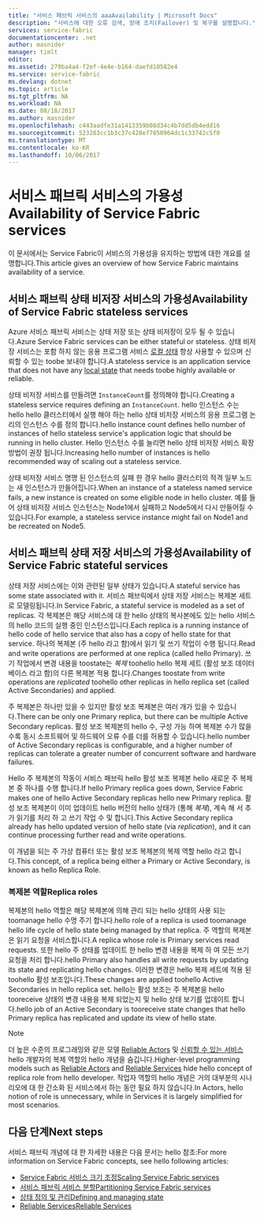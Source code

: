 ```yaml
---
title: "서비스 패브릭 서비스의 aaaAvailability | Microsoft Docs"
description: "서비스에 대한 오류 검색, 장애 조치(Failover) 및 복구를 설명합니다."
services: service-fabric
documentationcenter: .net
author: masnider
manager: timlt
editor: 
ms.assetid: 279ba4a4-f2ef-4e4e-b164-daefd10582e4
ms.service: service-fabric
ms.devlang: dotnet
ms.topic: article
ms.tgt_pltfrm: NA
ms.workload: NA
ms.date: 08/18/2017
ms.author: masnider
ms.openlocfilehash: c443aadfe31a1413359b08d34c4b7dd5db4edd16
ms.sourcegitcommit: 523283cc1b3c37c428e77850964dc1c33742c5f0
ms.translationtype: MT
ms.contentlocale: ko-KR
ms.lasthandoff: 10/06/2017
---
```

# <a name="availability-of-service-fabric-services"></a><span data-ttu-id="895e3-103">서비스 패브릭 서비스의 가용성</span><span class="sxs-lookup"><span data-stu-id="895e3-103">Availability of Service Fabric services</span></span>
<span data-ttu-id="895e3-104">이 문서에서는 Service Fabric이 서비스의 가용성을 유지하는 방법에 대한 개요를 설명합니다.</span><span class="sxs-lookup"><span data-stu-id="895e3-104">This article gives an overview of how Service Fabric maintains availability of a service.</span></span>

## <a name="availability-of-service-fabric-stateless-services"></a><span data-ttu-id="895e3-105">서비스 패브릭 상태 비저장 서비스의 가용성</span><span class="sxs-lookup"><span data-stu-id="895e3-105">Availability of Service Fabric stateless services</span></span>
<span data-ttu-id="895e3-106">Azure 서비스 패브릭 서비스는 상태 저장 또는 상태 비저장이 모두 될 수 있습니다.</span><span class="sxs-lookup"><span data-stu-id="895e3-106">Azure Service Fabric services can be either stateful or stateless.</span></span> <span data-ttu-id="895e3-107">상태 비저장 서비스는 포함 하지 않는 응용 프로그램 서비스 [로컬 상태](service-fabric-concepts-state.md) 항상 사용할 수 있으며 신뢰할 수 있는 toobe 보내야 합니다.</span><span class="sxs-lookup"><span data-stu-id="895e3-107">A stateless service is an application service that does not have any [local state](service-fabric-concepts-state.md) that needs toobe highly available or reliable.</span></span>

<span data-ttu-id="895e3-108">상태 비저장 서비스를 만들려면 `InstanceCount`를 정의해야 합니다.</span><span class="sxs-lookup"><span data-stu-id="895e3-108">Creating a stateless service requires defining an `InstanceCount`.</span></span> <span data-ttu-id="895e3-109">hello 인스턴스 수는 hello hello 클러스터에서 실행 해야 하는 hello 상태 비저장 서비스의 응용 프로그램 논리의 인스턴스 수를 정의 합니다.</span><span class="sxs-lookup"><span data-stu-id="895e3-109">hello instance count defines hello number of instances of hello stateless service's application logic that should be running in hello cluster.</span></span> <span data-ttu-id="895e3-110">Hello 인스턴스 수를 늘리면 hello 상태 비저장 서비스 확장 방법이 권장 됩니다.</span><span class="sxs-lookup"><span data-stu-id="895e3-110">Increasing hello number of instances is hello recommended way of scaling out a stateless service.</span></span>

<span data-ttu-id="895e3-111">상태 비저장 서비스 명명 된 인스턴스의 실패 한 경우 hello 클러스터의 적격 일부 노드는 새 인스턴스가 만들어집니다.</span><span class="sxs-lookup"><span data-stu-id="895e3-111">When an instance of a stateless named service fails, a new instance is created on some eligible node in hello cluster.</span></span> <span data-ttu-id="895e3-112">예를 들어 상태 비저장 서비스 인스턴스는 Node1에서 실패하고 Node5에서 다시 만들어질 수 있습니다.</span><span class="sxs-lookup"><span data-stu-id="895e3-112">For example, a stateless service instance might fail on Node1 and be recreated on Node5.</span></span>

## <a name="availability-of-service-fabric-stateful-services"></a><span data-ttu-id="895e3-113">서비스 패브릭 상태 저장 서비스의 가용성</span><span class="sxs-lookup"><span data-stu-id="895e3-113">Availability of Service Fabric stateful services</span></span>
<span data-ttu-id="895e3-114">상태 저장 서비스에는 이와 관련된 일부 상태가 있습니다.</span><span class="sxs-lookup"><span data-stu-id="895e3-114">A stateful service has some state associated with it.</span></span> <span data-ttu-id="895e3-115">서비스 패브릭에서 상태 저장 서비스는 복제본 세트로 모델링됩니다.</span><span class="sxs-lookup"><span data-stu-id="895e3-115">In Service Fabric, a stateful service is modeled as a set of replicas.</span></span> <span data-ttu-id="895e3-116">각 복제본은 해당 서비스에 대 한 hello 상태의 복사본에도 있는 hello 서비스의 hello 코드의 실행 중인 인스턴스입니다.</span><span class="sxs-lookup"><span data-stu-id="895e3-116">Each replica is a running instance of hello code of hello service that also has a copy of hello state for that service.</span></span> <span data-ttu-id="895e3-117">하나의 복제본 (주 hello 라고 함)에서 읽기 및 쓰기 작업이 수행 됩니다.</span><span class="sxs-lookup"><span data-stu-id="895e3-117">Read and write operations are performed at one replica (called hello Primary).</span></span> <span data-ttu-id="895e3-118">쓰기 작업에서 변경 내용을 toostate는 *복제* toohello hello 복제 세트 (활성 보조 데이터베이스 라고 함)의 다른 복제본 적용 합니다.</span><span class="sxs-lookup"><span data-stu-id="895e3-118">Changes toostate from write operations are *replicated* toohello other replicas in hello replica set (called Active Secondaries) and applied.</span></span> 

<span data-ttu-id="895e3-119">주 복제본은 하나만 있을 수 있지만 활성 보조 복제본은 여러 개가 있을 수 있습니다.</span><span class="sxs-lookup"><span data-stu-id="895e3-119">There can be only one Primary replica, but there can be multiple Active Secondary replicas.</span></span> <span data-ttu-id="895e3-120">활성 보조 복제본의 hello 수, 구성 가능 하며 복제본 수가 많을 수록 동시 소프트웨어 및 하드웨어 오류 수를 더를 허용할 수 있습니다.</span><span class="sxs-lookup"><span data-stu-id="895e3-120">hello number of Active Secondary replicas is configurable, and a higher number of replicas can tolerate a greater number of concurrent software and hardware failures.</span></span>

<span data-ttu-id="895e3-121">Hello 주 복제본의 작동이 서비스 패브릭 hello 활성 보조 복제본 hello 새로운 주 복제본 중 하나를 수행 합니다.</span><span class="sxs-lookup"><span data-stu-id="895e3-121">If hello Primary replica goes down, Service Fabric makes one of hello Active Secondary replicas hello new Primary replica.</span></span> <span data-ttu-id="895e3-122">활성 보조 복제본이 이미 업데이트 hello 버전의 hello 상태가 (통해 *복제*), 계속 해 서 추가 읽기를 처리 하 고 쓰기 작업 수 및 합니다.</span><span class="sxs-lookup"><span data-stu-id="895e3-122">This Active Secondary replica already has hello updated version of hello state (via *replication*), and it can continue processing further read and write operations.</span></span>

<span data-ttu-id="895e3-123">이 개념을 되는 주 가상 컴퓨터 또는 활성 보조 복제본의 복제 역할 hello 라고 합니다.</span><span class="sxs-lookup"><span data-stu-id="895e3-123">This concept, of a replica being either a Primary or Active Secondary, is known as hello Replica Role.</span></span>

### <a name="replica-roles"></a><span data-ttu-id="895e3-124">복제본 역할</span><span class="sxs-lookup"><span data-stu-id="895e3-124">Replica roles</span></span>
<span data-ttu-id="895e3-125">복제본의 hello 역할은 해당 복제본에 의해 관리 되는 hello 상태의 사용 되는 toomanage hello 수명 주기 합니다.</span><span class="sxs-lookup"><span data-stu-id="895e3-125">hello role of a replica is used toomanage hello life cycle of hello state being managed by that replica.</span></span> <span data-ttu-id="895e3-126">주 역할의 복제본은 읽기 요청을 서비스합니다.</span><span class="sxs-lookup"><span data-stu-id="895e3-126">A replica whose role is Primary services read requests.</span></span> <span data-ttu-id="895e3-127">또한 hello 주 상태를 업데이트 한 hello 변경 내용을 복제 하 여 모든 쓰기 요청을 처리 합니다.</span><span class="sxs-lookup"><span data-stu-id="895e3-127">hello Primary also handles all write requests by updating its state and replicating hello changes.</span></span> <span data-ttu-id="895e3-128">이러한 변경은 hello 복제 세트에 적용 된 toohello 활성 보조입니다.</span><span class="sxs-lookup"><span data-stu-id="895e3-128">These changes are applied toohello Active Secondaries in hello replica set.</span></span> <span data-ttu-id="895e3-129">hello는 활성 보조는 주 복제본을 hello tooreceive 상태의 변경 내용을 복제 되었는지 및 hello 상태 보기를 업데이트 합니다.</span><span class="sxs-lookup"><span data-stu-id="895e3-129">hello job of an Active Secondary is tooreceive state changes that hello Primary replica has replicated and update its view of hello state.</span></span>

> [!NOTE]
> <span data-ttu-id="895e3-130">더 높은 수준의 프로그래밍와 같은 모델 [Reliable Actors](service-fabric-reliable-actors-introduction.md) 및 [신뢰할 수 있는 서비스](service-fabric-reliable-services-introduction.md) hello 개발자의 복제 역할의 hello 개념을 숨깁니다.</span><span class="sxs-lookup"><span data-stu-id="895e3-130">Higher-level programming models such as [Reliable Actors](service-fabric-reliable-actors-introduction.md) and [Reliable Services](service-fabric-reliable-services-introduction.md) hide hello concept of replica role from hello developer.</span></span> <span data-ttu-id="895e3-131">작업자 역할의 hello 개념은 거의 대부분의 시나리오에 대 한 간소화 된 서비스에서 하는 동안 필요 하지 않습니다.</span><span class="sxs-lookup"><span data-stu-id="895e3-131">In Actors, hello notion of role is unnecessary, while in Services it is largely simplified for most scenarios.</span></span>
>

## <a name="next-steps"></a><span data-ttu-id="895e3-132">다음 단계</span><span class="sxs-lookup"><span data-stu-id="895e3-132">Next steps</span></span>
<span data-ttu-id="895e3-133">서비스 패브릭 개념에 대 한 자세한 내용은 다음 문서는 hello 참조:</span><span class="sxs-lookup"><span data-stu-id="895e3-133">For more information on Service Fabric concepts, see hello following articles:</span></span>

- [<span data-ttu-id="895e3-134">Service Fabric 서비스 크기 조정</span><span class="sxs-lookup"><span data-stu-id="895e3-134">Scaling Service Fabric services</span></span>](service-fabric-concepts-scalability.md)
- [<span data-ttu-id="895e3-135">서비스 패브릭 서비스 분할</span><span class="sxs-lookup"><span data-stu-id="895e3-135">Partitioning Service Fabric services</span></span>](service-fabric-concepts-partitioning.md)
- [<span data-ttu-id="895e3-136">상태 정의 및 관리</span><span class="sxs-lookup"><span data-stu-id="895e3-136">Defining and managing state</span></span>](service-fabric-concepts-state.md)
- [<span data-ttu-id="895e3-137">Reliable Services</span><span class="sxs-lookup"><span data-stu-id="895e3-137">Reliable Services</span></span>](service-fabric-reliable-services-introduction.md)
